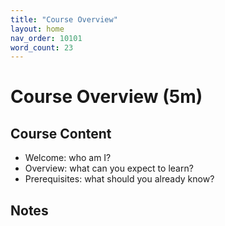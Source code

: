 ```yaml
---
title: "Course Overview"
layout: home
nav_order: 10101
word_count: 23
---
```

# Course Overview (5m)

## Course Content

- Welcome: who am I?
- Overview: what can you expect to learn?  
- Prerequisites: what should you already know?

## Notes












